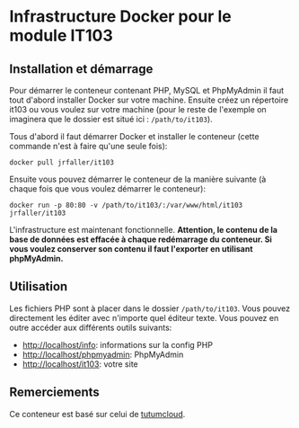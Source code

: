 # Infrastructure Docker pour le module IT103

## Installation et démarrage

Pour démarrer le conteneur contenant PHP, MySQL et PhpMyAdmin il faut tout d'abord installer Docker sur votre machine. Ensuite créez un répertoire it103 ou vous voulez sur votre machine (pour le reste de l'exemple on imaginera que le dossier est situé ici : `/path/to/it103`).

Tous d'abord il faut démarrer Docker et installer le conteneur (cette commande n'est à faire qu'une seule fois):

`docker pull jrfaller/it103`

Ensuite vous pouvez démarrer le conteneur de la manière suivante (à chaque fois que vous voulez démarrer le conteneur): 

`docker run -p 80:80 -v /path/to/it103/:/var/www/html/it103 jrfaller/it103`

L'infrastructure est maintenant fonctionnelle. **Attention, le contenu de la base de données est effacée à chaque redémarrage du conteneur. Si vous voulez conserver son contenu il faut l'exporter en utilisant phpMyAdmin.**

## Utilisation

Les fichiers PHP sont à placer dans le dossier `/path/to/it103`. Vous pouvez directement les éditer avec n'importe quel éditeur texte. Vous pouvez en outre accéder aux différents outils suivants:

- <http://localhost/info>: informations sur la config PHP
- <http://localhost/phpmyadmin>: PhpMyAdmin
- <http://localhost/it103>: votre site

## Remerciements

Ce conteneur est basé sur celui de [tutumcloud](https://github.com/tutumcloud/lamp).